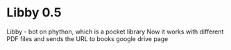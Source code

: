 # Libby 0.5

Libby - bot on phython, which is a pocket library
Now it works with different PDF files and sends the URL to books google drive page
